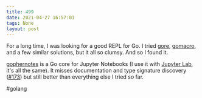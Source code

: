 ```yaml
---
title: 499
date: 2021-04-27 16:57:01
tags: None
layout: post
---
```


For a long time, I was looking for a good REPL for Go. I tried [gore](https://github.com/motemen/gore), [gomacro](https://github.com/cosmos72/gomacro), and a few similar solutions, but it all so clumsy. And so I found it. 

[gophernotes](https://github.com/gopherdata/gophernotes) is a Go core for Jupyter Notebooks (I use it with [Jupyter Lab](https://github.com/jupyterlab/jupyterlab/), it's all the same). It misses documentation and type signature discovery ([#173](https://github.com/gopherdata/gophernotes/issues/173)) but still better than everything else I tried so far.

#golang
